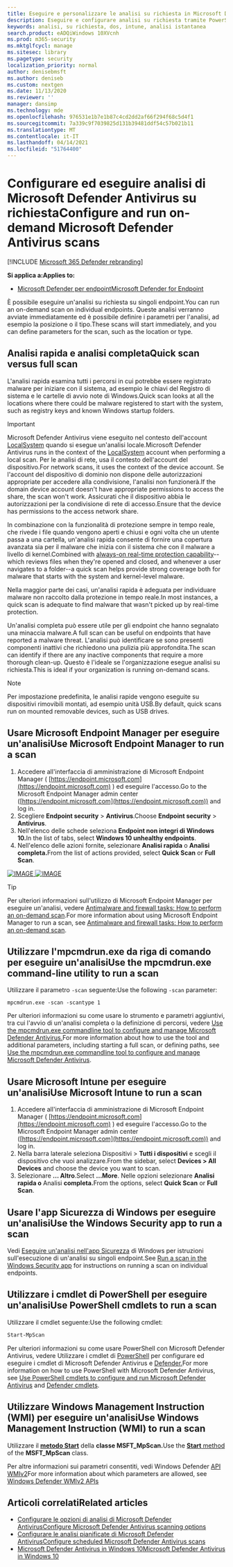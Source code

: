 ```yaml
---
title: Eseguire e personalizzare le analisi su richiesta in Microsoft Defender AV
description: Eseguire e configurare analisi su richiesta tramite PowerShell, Strumentazione gestione Windows o singolarmente sugli endpoint con l'app Sicurezza di Windows
keywords: analisi, su richiesta, dos, intune, analisi istantanea
search.product: eADQiWindows 10XVcnh
ms.prod: m365-security
ms.mktglfcycl: manage
ms.sitesec: library
ms.pagetype: security
localization_priority: normal
author: denisebmsft
ms.author: deniseb
ms.custom: nextgen
ms.date: 11/13/2020
ms.reviewer: ''
manager: dansimp
ms.technology: mde
ms.openlocfilehash: 976531e1b7e1b87c4cd2dd2af66f294f68c5d4f1
ms.sourcegitcommit: 7a339c9f7039825d131b39481ddf54c57b021b11
ms.translationtype: MT
ms.contentlocale: it-IT
ms.lasthandoff: 04/14/2021
ms.locfileid: "51764400"
---
```

# <a name="configure-and-run-on-demand-microsoft-defender-antivirus-scans"></a><span data-ttu-id="aad05-104">Configurare ed eseguire analisi di Microsoft Defender Antivirus su richiesta</span><span class="sxs-lookup"><span data-stu-id="aad05-104">Configure and run on-demand Microsoft Defender Antivirus scans</span></span>

[!INCLUDE [Microsoft 365 Defender rebranding](../../includes/microsoft-defender.md)]

<span data-ttu-id="aad05-105">**Si applica a:**</span><span class="sxs-lookup"><span data-stu-id="aad05-105">**Applies to:**</span></span>

- [<span data-ttu-id="aad05-106">Microsoft Defender per endpoint</span><span class="sxs-lookup"><span data-stu-id="aad05-106">Microsoft Defender for Endpoint</span></span>](/microsoft-365/security/defender-endpoint/)

<span data-ttu-id="aad05-107">È possibile eseguire un'analisi su richiesta su singoli endpoint.</span><span class="sxs-lookup"><span data-stu-id="aad05-107">You can run an on-demand scan on individual endpoints.</span></span> <span data-ttu-id="aad05-108">Queste analisi verranno avviate immediatamente ed è possibile definire i parametri per l'analisi, ad esempio la posizione o il tipo.</span><span class="sxs-lookup"><span data-stu-id="aad05-108">These scans will start immediately, and you can define parameters for the scan, such as the location or type.</span></span>

## <a name="quick-scan-versus-full-scan"></a><span data-ttu-id="aad05-109">Analisi rapida e analisi completa</span><span class="sxs-lookup"><span data-stu-id="aad05-109">Quick scan versus full scan</span></span>

<span data-ttu-id="aad05-110">L'analisi rapida esamina tutti i percorsi in cui potrebbe essere registrato malware per iniziare con il sistema, ad esempio le chiavi del Registro di sistema e le cartelle di avvio note di Windows.</span><span class="sxs-lookup"><span data-stu-id="aad05-110">Quick scan looks at all the locations where there could be malware registered to start with the system, such as registry keys and known Windows startup folders.</span></span>

> [!IMPORTANT]
> <span data-ttu-id="aad05-111">Microsoft Defender Antivirus viene eseguito nel contesto dell'account [LocalSystem](/windows/win32/services/localsystem-account) quando si esegue un'analisi locale.</span><span class="sxs-lookup"><span data-stu-id="aad05-111">Microsoft Defender Antivirus runs in the context of the [LocalSystem](/windows/win32/services/localsystem-account) account when performing a local scan.</span></span> <span data-ttu-id="aad05-112">Per le analisi di rete, usa il contesto dell'account del dispositivo.</span><span class="sxs-lookup"><span data-stu-id="aad05-112">For network scans, it uses the context of the device account.</span></span> <span data-ttu-id="aad05-113">Se l'account del dispositivo di dominio non dispone delle autorizzazioni appropriate per accedere alla condivisione, l'analisi non funzionerà.</span><span class="sxs-lookup"><span data-stu-id="aad05-113">If the domain device account doesn't have appropriate permissions to access the share, the scan won't work.</span></span> <span data-ttu-id="aad05-114">Assicurati che il dispositivo abbia le autorizzazioni per la condivisione di rete di accesso.</span><span class="sxs-lookup"><span data-stu-id="aad05-114">Ensure that the device has permissions to the access network share.</span></span>

<span data-ttu-id="aad05-115">In [](configure-real-time-protection-microsoft-defender-antivirus.md)combinazione con la funzionalità di protezione sempre in tempo reale, che rivede i file quando vengono aperti e chiusi e ogni volta che un utente passa a una cartella, un'analisi rapida consente di fornire una copertura avanzata sia per il malware che inizia con il sistema che con il malware a livello di kernel.</span><span class="sxs-lookup"><span data-stu-id="aad05-115">Combined with [always-on real-time protection capability](configure-real-time-protection-microsoft-defender-antivirus.md)--which reviews files when they're opened and closed, and whenever a user navigates to a folder--a quick scan helps provide strong coverage both for malware that starts with the system and kernel-level malware.</span></span>  

<span data-ttu-id="aad05-116">Nella maggior parte dei casi, un'analisi rapida è adeguata per individuare malware non raccolto dalla protezione in tempo reale.</span><span class="sxs-lookup"><span data-stu-id="aad05-116">In most instances, a quick scan is adequate to find malware that wasn't picked up by real-time protection.</span></span>

<span data-ttu-id="aad05-117">Un'analisi completa può essere utile per gli endpoint che hanno segnalato una minaccia malware.</span><span class="sxs-lookup"><span data-stu-id="aad05-117">A full scan can be useful on endpoints that have reported a malware threat.</span></span> <span data-ttu-id="aad05-118">L'analisi può identificare se sono presenti componenti inattivi che richiedono una pulizia più approfondita.</span><span class="sxs-lookup"><span data-stu-id="aad05-118">The scan can identify if there are any inactive components that require a more thorough clean-up.</span></span> <span data-ttu-id="aad05-119">Questo è l'ideale se l'organizzazione esegue analisi su richiesta.</span><span class="sxs-lookup"><span data-stu-id="aad05-119">This is  ideal if your organization is running on-demand scans.</span></span>

> [!NOTE]
> <span data-ttu-id="aad05-120">Per impostazione predefinita, le analisi rapide vengono eseguite su dispositivi rimovibili montati, ad esempio unità USB.</span><span class="sxs-lookup"><span data-stu-id="aad05-120">By default, quick scans run on mounted removable devices, such as USB drives.</span></span>

## <a name="use-microsoft-endpoint-manager-to-run-a-scan"></a><span data-ttu-id="aad05-121">Usare Microsoft Endpoint Manager per eseguire un'analisi</span><span class="sxs-lookup"><span data-stu-id="aad05-121">Use Microsoft Endpoint Manager to run a scan</span></span>

1. <span data-ttu-id="aad05-122">Accedere all'interfaccia di amministrazione di Microsoft Endpoint Manager ( [https://endpoint.microsoft.com](https://endpoint.microsoft.com) ) ed eseguire l'accesso.</span><span class="sxs-lookup"><span data-stu-id="aad05-122">Go to the Microsoft Endpoint Manager admin center ([https://endpoint.microsoft.com](https://endpoint.microsoft.com)) and log in.</span></span>
2. <span data-ttu-id="aad05-123">Scegliere **Endpoint security**  >  **Antivirus**.</span><span class="sxs-lookup"><span data-stu-id="aad05-123">Choose **Endpoint security** > **Antivirus**.</span></span>
3. <span data-ttu-id="aad05-124">Nell'elenco delle schede seleziona **Endpoint non integri di Windows 10.**</span><span class="sxs-lookup"><span data-stu-id="aad05-124">In the list of tabs, select **Windows 10 unhealthy endpoints**.</span></span>
4. <span data-ttu-id="aad05-125">Nell'elenco delle azioni fornite, selezionare **Analisi rapida** o **Analisi completa.**</span><span class="sxs-lookup"><span data-stu-id="aad05-125">From the list of actions provided, select **Quick Scan** or **Full Scan**.</span></span>

<span data-ttu-id="aad05-126">[![IMAGE ](images/mem-antivirus-scan-on-demand.png)](images/mem-antivirus-scan-on-demand.png#lightbox)</span><span class="sxs-lookup"><span data-stu-id="aad05-126">[ ![IMAGE](images/mem-antivirus-scan-on-demand.png) ](images/mem-antivirus-scan-on-demand.png#lightbox)</span></span>

> [!TIP]
> <span data-ttu-id="aad05-127">Per ulteriori informazioni sull'utilizzo di Microsoft Endpoint Manager per eseguire un'analisi, vedere [Antimalware and firewall tasks: How to perform an on-demand scan](/configmgr/protect/deploy-use/endpoint-antimalware-firewall#how-to-perform-an-on-demand-scan-of-computers).</span><span class="sxs-lookup"><span data-stu-id="aad05-127">For more information about using Microsoft Endpoint Manager to run a scan, see [Antimalware and firewall tasks: How to perform an on-demand scan](/configmgr/protect/deploy-use/endpoint-antimalware-firewall#how-to-perform-an-on-demand-scan-of-computers).</span></span>

## <a name="use-the-mpcmdrunexe-command-line-utility-to-run-a-scan"></a><span data-ttu-id="aad05-128">Utilizzare l'mpcmdrun.exe da riga di comando per eseguire un'analisi</span><span class="sxs-lookup"><span data-stu-id="aad05-128">Use the mpcmdrun.exe command-line utility to run a scan</span></span>

<span data-ttu-id="aad05-129">Utilizzare il parametro `-scan` seguente:</span><span class="sxs-lookup"><span data-stu-id="aad05-129">Use the following `-scan` parameter:</span></span>

```console
mpcmdrun.exe -scan -scantype 1
```

<span data-ttu-id="aad05-130">Per ulteriori informazioni su come usare lo strumento e parametri aggiuntivi, tra cui l'avvio di un'analisi completa o la definizione di percorsi, vedere [Use the mpcmdrun.exe commandline tool to configure and manage Microsoft Defender Antivirus.](command-line-arguments-microsoft-defender-antivirus.md)</span><span class="sxs-lookup"><span data-stu-id="aad05-130">For more information about how to use the tool and additional parameters, including starting a full scan, or defining paths, see [Use the mpcmdrun.exe commandline tool to configure and manage Microsoft Defender Antivirus](command-line-arguments-microsoft-defender-antivirus.md).</span></span>

## <a name="use-microsoft-intune-to-run-a-scan"></a><span data-ttu-id="aad05-131">Usare Microsoft Intune per eseguire un'analisi</span><span class="sxs-lookup"><span data-stu-id="aad05-131">Use Microsoft Intune to run a scan</span></span>

1. <span data-ttu-id="aad05-132">Accedere all'interfaccia di amministrazione di Microsoft Endpoint Manager ( [https://endpoint.microsoft.com](https://endpoint.microsoft.com) ) ed eseguire l'accesso.</span><span class="sxs-lookup"><span data-stu-id="aad05-132">Go to the Microsoft Endpoint Manager admin center ([https://endpoint.microsoft.com](https://endpoint.microsoft.com)) and log in.</span></span>
2. <span data-ttu-id="aad05-133">Nella barra laterale seleziona Dispositivi > **Tutti i dispositivi** e scegli il dispositivo che vuoi analizzare.</span><span class="sxs-lookup"><span data-stu-id="aad05-133">From the sidebar, select **Devices > All Devices** and choose the device you want to scan.</span></span>
3. <span data-ttu-id="aad05-134">Selezionare **... Altro**.</span><span class="sxs-lookup"><span data-stu-id="aad05-134">Select **...More**.</span></span> <span data-ttu-id="aad05-135">Nelle opzioni selezionare **Analisi rapida o** Analisi **completa.**</span><span class="sxs-lookup"><span data-stu-id="aad05-135">From the options, select **Quick Scan** or **Full Scan**.</span></span>

## <a name="use-the-windows-security-app-to-run-a-scan"></a><span data-ttu-id="aad05-136">Usare l'app Sicurezza di Windows per eseguire un'analisi</span><span class="sxs-lookup"><span data-stu-id="aad05-136">Use the Windows Security app to run a scan</span></span>

<span data-ttu-id="aad05-137">Vedi [Eseguire un'analisi nell'app Sicurezza](microsoft-defender-security-center-antivirus.md) di Windows per istruzioni sull'esecuzione di un'analisi su singoli endpoint.</span><span class="sxs-lookup"><span data-stu-id="aad05-137">See [Run a scan in the Windows Security app](microsoft-defender-security-center-antivirus.md) for instructions on running a scan on individual endpoints.</span></span>

## <a name="use-powershell-cmdlets-to-run-a-scan"></a><span data-ttu-id="aad05-138">Utilizzare i cmdlet di PowerShell per eseguire un'analisi</span><span class="sxs-lookup"><span data-stu-id="aad05-138">Use PowerShell cmdlets to run a scan</span></span>

<span data-ttu-id="aad05-139">Utilizzare il cmdlet seguente:</span><span class="sxs-lookup"><span data-stu-id="aad05-139">Use the following cmdlet:</span></span>

```PowerShell
Start-MpScan
```

<span data-ttu-id="aad05-140">Per ulteriori informazioni su come usare PowerShell con Microsoft Defender Antivirus, vedere Utilizzare i cmdlet di [PowerShell](use-powershell-cmdlets-microsoft-defender-antivirus.md) per configurare ed eseguire i cmdlet di Microsoft Defender Antivirus e [Defender.](/powershell/module/defender/)</span><span class="sxs-lookup"><span data-stu-id="aad05-140">For more information on how to use PowerShell with Microsoft Defender Antivirus, see [Use PowerShell cmdlets to configure and run Microsoft Defender Antivirus](use-powershell-cmdlets-microsoft-defender-antivirus.md) and [Defender cmdlets](/powershell/module/defender/).</span></span>

## <a name="use-windows-management-instruction-wmi-to-run-a-scan"></a><span data-ttu-id="aad05-141">Utilizzare Windows Management Instruction (WMI) per eseguire un'analisi</span><span class="sxs-lookup"><span data-stu-id="aad05-141">Use Windows Management Instruction (WMI) to run a scan</span></span>

<span data-ttu-id="aad05-142">Utilizzare il [ **metodo Start**](/previous-versions/windows/desktop/defender/start-msft-mpscan) della **classe MSFT_MpScan.**</span><span class="sxs-lookup"><span data-stu-id="aad05-142">Use the [**Start** method](/previous-versions/windows/desktop/defender/start-msft-mpscan) of the **MSFT_MpScan** class.</span></span>

<span data-ttu-id="aad05-143">Per altre informazioni sui parametri consentiti, vedi Windows Defender [API WMIv2](/previous-versions/windows/desktop/defender/windows-defender-wmiv2-apis-portal)</span><span class="sxs-lookup"><span data-stu-id="aad05-143">For more information about which parameters are allowed, see [Windows Defender WMIv2 APIs](/previous-versions/windows/desktop/defender/windows-defender-wmiv2-apis-portal)</span></span>

## <a name="related-articles"></a><span data-ttu-id="aad05-144">Articoli correlati</span><span class="sxs-lookup"><span data-stu-id="aad05-144">Related articles</span></span>

- [<span data-ttu-id="aad05-145">Configurare le opzioni di analisi di Microsoft Defender Antivirus</span><span class="sxs-lookup"><span data-stu-id="aad05-145">Configure Microsoft Defender Antivirus scanning options</span></span>](configure-advanced-scan-types-microsoft-defender-antivirus.md)
- [<span data-ttu-id="aad05-146">Configurare le analisi pianificate di Microsoft Defender Antivirus</span><span class="sxs-lookup"><span data-stu-id="aad05-146">Configure scheduled Microsoft Defender Antivirus scans</span></span>](scheduled-catch-up-scans-microsoft-defender-antivirus.md)
- [<span data-ttu-id="aad05-147">Microsoft Defender Antivirus in Windows 10</span><span class="sxs-lookup"><span data-stu-id="aad05-147">Microsoft Defender Antivirus in Windows 10</span></span>](microsoft-defender-antivirus-in-windows-10.md)